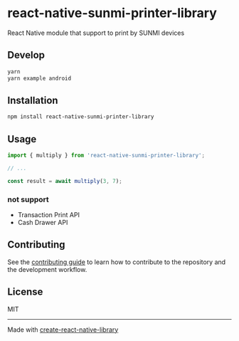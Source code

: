 # react-native-sunmi-printer-library

React Native module that support to print by SUNMI devices 

## Develop

```sh
yarn
yarn example android
```

## Installation

```sh
npm install react-native-sunmi-printer-library
```

## Usage

```js
import { multiply } from 'react-native-sunmi-printer-library';

// ...

const result = await multiply(3, 7);
```

### not support

- Transaction Print API
- Cash Drawer API

## Contributing

See the [contributing guide](CONTRIBUTING.md) to learn how to contribute to the repository and the development workflow.

## License

MIT

---

Made with [create-react-native-library](https://github.com/callstack/react-native-builder-bob)
